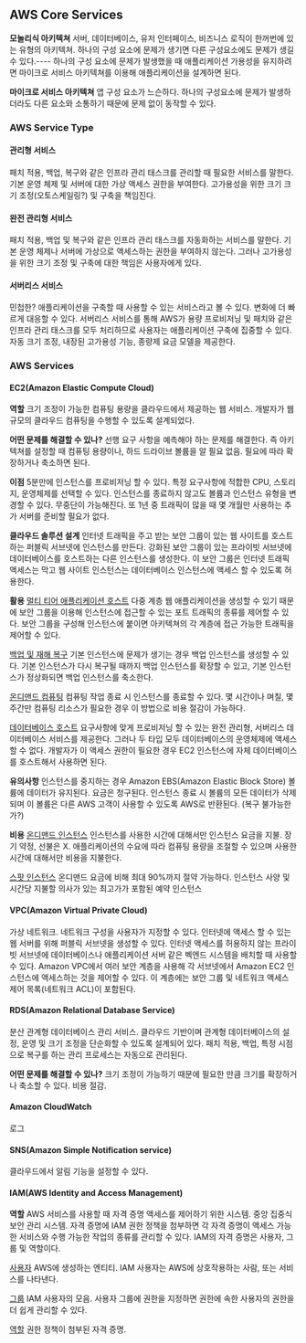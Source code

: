 ## AWS Core Services

**모놀리식 아키텍쳐**
서버, 데이터베이스, 유저 인터페이스, 비즈니스 로직이 한꺼번에 있는 유형의 아키텍쳐. 하나의 구성 요소에 문제가 생기면 다른 구성요소에도 문제가 생길 수 있다.----
하나의 구성 요소에 문제가 발생했을 때 애플리케이션 가용성을 유지하려면 마이크로 서비스 아키텍쳐를 이용해 애플리케이션을 설계하면 된다.

**마이크로 서비스 아키텍쳐**
앱 구성 요소가 느슨하다. 하나의 구성요소에 문제가 발생하더라도 다른 요소와 소통하기 때문에 문제 없이 동작할 수 있다.

### AWS Service Type

#### 관리형 서비스

패치 적용, 백업, 복구와 같은 인프라 관리 태스크를 관리할 때 필요한 서비스를 말한다. 기본 운영 체제 및 서버에 대한 가상 액세스 권한을 부여한다. 고가용성을 위한 크기 크기 조정(오토스케일링?) 및 구축을 책임진다.

#### 완전 관리형 서비스

패치 적용, 백업 및 복구와 같은 인프라 관리 태스크를 자동화하는 서비스를 말한다. 기본 운영 체제나 서버에 가상으로 액세스하는 권한을 부여하지 않는다. 그러나 고가용성을 위한 크기 조정 및 구축에 대한 책임은 사용자에게 있다.

#### 서버리스 서비스

민첩한? 애플리케이션을 구축할 때 사용할 수 있는 서비스라고 볼 수 있다. 변화에 더 빠르게 대응할 수 있다. 서버리스 서비스를 통해 AWS가 용량 프로비저닝 및 패치와 같은 인프라 관리 태스크를 모두 처리하므로 사용자는 애플리케이션 구축에 집중할 수 있다. 자동 크기 조정, 내장된 고가용성 기능, 종량제 요금 모델을 제공한다.

### AWS Services

#### EC2(Amazon Elastic Compute Cloud)

**역할**
크기 조정이 가능한 컴퓨팅 용량을 클라우드에서 제공하는 웹 서비스. 개발자가 웹 규모의 클라우드 컴퓨팅을 수행할 수 있도록 설계되었다.

**어떤 문제를 해결할 수 있나?**
선행 요구 사항을 예측해야 하는 문제를 해결한다. 즉 아키텍쳐를 설정할 때 컴퓨팅 용량이나, 하드 드라이브 볼륨을 알 필요 없음. 필요에 따라 확장하거나 축소하면 된다.

**이점**
5분만에 인스턴스를 프로비저닝 할 수 있다. 특정 요구사항에 적합한 CPU, 스토리지, 운영체제를 선택할 수 있다. 인스턴스를 종료하지 않고도 볼륨과 인스턴스 유형을 변경할 수 있다. 무중단이 가능해진다. 또 1년 중 트래픽이 많을 때 몇 개월만 사용하는 추가 서버를 준비할 필요가 없다.

**클라우드 솔루션 설계**
인터넷 트래픽을 주고 받는 보안 그룹이 있는 웹 사이트를 호스트하는 퍼블릭 서브넷에 인스턴스를 만든다. 강화된 보안 그룹이 있는 프라이빗 서브넷에 데이터베이스를 호스트하는 다른 인스턴스를 생성한다. 이 보안 그룹은 인터넷 트래픽 액세스는 막고 웹 사이트 인스턴스는 데이터베이스 인스턴스에 액세스 할 수 있도록 허용한다.

**활용**
<U>멀티 티어 애플리케이션 호스트</U>
다중 계층 웹 애플리케이션을 생성할 수 있기 때문에 보안 그룹을 이용해 인스턴스에 접근할 수 있는 포트 트래픽의 종류를 제어할 수 있다. 보안 그룹을 구성해 인스턴스에 붙이면 아키텍쳐의 각 계층에 접근 가능한 트래픽을 제어할 수 있다.

<U>백업 및 재해 복구</U>
기본 인스턴스에 문제가 생기는 경우 백업 인스턴스를 생성할 수 있다. 기본 인스턴스가 다시 복구될 때까지 백업 인스턴스를 확장할 수 있고, 기본 인스턴스가 정상화되면 백업 인스턴스를 축소한다.

<U>온디맨드 컴퓨팅</U>
컴퓨팅 작업 종료 시 인스턴스를 종료할 수 있다. 몇 시간이나 며칠, 몇 주간만 컴퓨팅 리소스가 필요한 경우 이 방법으로 비용 절감이 가능하다.

<U>데이터베이스 호스트</U>
요구사항에 맞게 프로비저닝 할 수 있는 완전 관리형, 서버리스 데이터베이스 서비스를 제공한다. 그러나 두 타입 모두 데이터베이스의 운영체제에 액세스 할 수 없다. 개발자가 이 액세스 권한이 필요한 경우 EC2 인스턴스에 자체 데이터베이스를 호스트해서 사용하면 된다.

**유의사항**
인스턴스를 중지하는 경우 Amazon EBS(Amazon Elastic Block Store) 볼륨에 데이터가 유지된다. 요금은 청구된다. 인스턴스 종료 시 볼륨의 모든 데이터가 삭제되며 이 볼륨은 다른 AWS 고객이 사용할 수 있도록 AWS로 반환된다. (복구 불가능한가?)

**비용**
<U>온디맨드 인스턴스</U>
인스턴스를 사용한 시간에 대해서만 인스턴스 요금을 지불. 장기 약정, 선불은 X. 애플리케이션의 수요에 따라 컴퓨팅 용량을 조절할 수 있으며 사용한 시간에 대해서만 비용을 지불한다.

<U>스팟 인스턴스</U>
온디맨드 요금에 비해 최대 90%까지 절약 가능하다. 인스턴스 사양 및 시간당 지불할 의사가 있는 최고가가 포함된
예약 인스턴스

#### VPC(Amazon Virtual Private Cloud)

가상 네트워크. 네트워크 구성을 사용자가 지정할 수 있다. 인터넷에 액세스 할 수 있는 웹 서버를 위해 퍼블릭 서브넷을 생성할 수 있다. 인터넷 액세스를 허용하지 않는 프라이빗 서브넷에 데이터베이스나 애플리케이션 서버 같은 벡엔드 시스템을 배치할 때 사용할 수 있다. Amazon VPC에서 여러 보안 계층을 사용해 각 서브넷에서 Amazon EC2 인스턴스에 액세스하는 것을 제어할 수 있다. 이 계층에는 보안 그룹 및 네트워크 액세스 제어 목록(네트워크 ACL)이 포함된다.

#### RDS(Amazon Relational Database Service)

분산 관계형 데이터베이스 관리 서비스. 클라우드 기반이며 관계형 데이터베이스의 설정, 운영 및 크기 조정을 단순화할 수 있도록 설계되어 있다. 패치 적용, 백업, 특정 시점으로 복구를 하는 관리 프로세스는 자동으로 관리된다.

**어떤 문제를 해결할 수 있나?**
크기 조정이 가능하기 때문에 필요한 만큼 크기를 확장하거나 축소할 수 있다. 비용 절감.

#### Amazon CloudWatch

로그

#### SNS(Amazon Simple Notification service)

클라우드에서 알림 기능을 설정할 수 있다.

#### IAM(AWS Identity and Access Management)

**역할**
AWS 서비스를 사용할 때 자격 증명 액세스를 제어하기 위한 시스템. 중앙 집중식 보안 관리 시스템. 자격 증명에 IAM 권한 정책을 첨부하면 각 자격 증명이 액세스 가능한 서비스와 수행 가능한 작업의 종류를 관리할 수 있다. IAM의 자격 증명은 사용자, 그룹 및 역할이다.

<U>사용자</U>
AWS에 생성하는 엔티티. IAM 사용자는 AWS에 상호작용하는 사람, 또는 서비스를 나타낸다.

<U>그룹</U>
IAM 사용자의 모음. 사용자 그룹에 권한을 지정하면 권한에 속한 사용자의 권한을 더 쉽게 관리할 수 있다.

<U>역할</U>
권한 정책이 첨부된 자격 증명.
